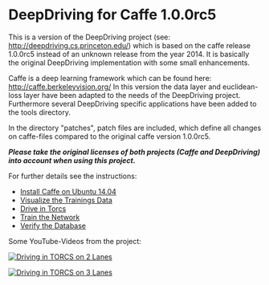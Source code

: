 # DeepDriving for Caffe 1.0.0rc5

This is a version of the DeepDriving project (see: http://deepdriving.cs.princeton.edu/) which is based on the caffe release 1.0.0rc5 instead of an unknown release from the year 2014. It is basically the original DeepDriving implementation with some small enhancements.

Caffe is a deep learning framework which can be found here: http://caffe.berkeleyvision.org/ In this version the data layer and euclidean-loss layer have been adapted to the needs of the DeepDriving project. Furthermore several DeepDriving specific applications have been added to the tools directory.

In the directory "patches", patch files are included, which define all changes on caffe-files compared to the original caffe version 1.0.0rc5.

***Please take the original licenses of both projects (Caffe and DeepDriving) into account when using this project.***

For further details see the instructions:
* [Install Caffe on Ubuntu 14.04](https://github.com/Netzeband/caffe-deepdriving/wiki/Install)
* [Visualize the Trainings Data](https://github.com/Netzeband/caffe-deepdriving/wiki/CheckDatabase)
* [Drive in Torcs](https://github.com/Netzeband/caffe-deepdriving/wiki/Test)
* [Train the Network](https://github.com/Netzeband/caffe-deepdriving/wiki/Training)
* [Verify the Database](https://github.com/Netzeband/caffe-deepdriving/wiki/ErrorMeas)

Some YouTube-Videos from the project:

[![Driving in TORCS on 2 Lanes](https://www.youtube.com/watch?v=wfYY6yeufhc&t=3s/0.jpg)](https://www.youtube.com/watch?v=wfYY6yeufhc&t=3s)


[![Driving in TORCS on 3 Lanes](https://www.youtube.com/watch?v=IafB_M4yFBo/0.jpg)](https://www.youtube.com/watch?v=IafB_M4yFBo)
